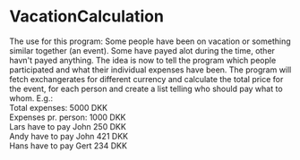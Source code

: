 VacationCalculation
===================
The use for this program:
Some people have been on vacation or something similar together (an event). Some have payed alot during the time, other havn't payed anything. The idea is now to tell the program which people participated and what their individual expenses have been. 
The program will fetch exchangerates for different currency and calculate the total price for the event, for each person and create a list telling who should pay what to whom. E.g.:<br>
Total expenses: 5000 DKK<br>
Expenses pr. person: 1000 DKK<br>
Lars have to pay John 250 DKK<br>
Andy have to pay John 421 DKK<br>
Hans have to pay Gert 234 DKK<br>
